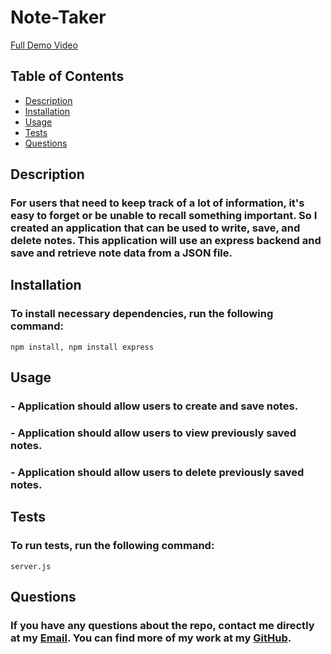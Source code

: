 
# **Note-Taker**
[Full Demo Video](https://drive.google.com/file/d/1qzlOV3S3INMgmkHaa5mWZLMLl-r07esW/preview)
## Table of Contents
- [Description](#description)
- [Installation](#installation)
- [Usage](#usage)
- [Tests](#tests)
- [Questions](#questions)

## Description
### For users that need to keep track of a lot of information, it's easy to forget or be unable to recall something important. So I created an application that can be used to write, save, and delete notes. This application will use an express backend and save and retrieve note data from a JSON file.
### 

## Installation
### To install necessary dependencies, run the following command: 
```
npm install, npm install express
```
## Usage
### - Application should allow users to create and save notes.
### - Application should allow users to view previously saved notes.
### - Application should allow users to delete previously saved notes.

## Tests
### To run tests, run the following command: 
 ``` 
server.js
 ```
## Questions
### If you have any questions about the repo, contact me directly at my [Email](mailto:shadysaleh01@gmail.com). You can find more of my work at my [GitHub](https://github.com/shadysaleh01).